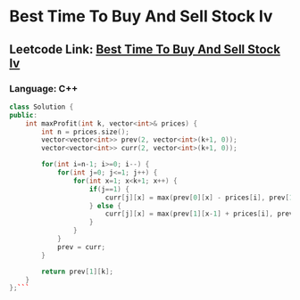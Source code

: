 # Best Time To Buy And Sell Stock Iv

## Leetcode Link: [Best Time To Buy And Sell Stock Iv](https://leetcode.com/problems/best-time-to-buy-and-sell-stock-iv/)
### Language: C++

```cpp
class Solution {
public:
    int maxProfit(int k, vector<int>& prices) {
        int n = prices.size();
        vector<vector<int>> prev(2, vector<int>(k+1, 0));
        vector<vector<int>> curr(2, vector<int>(k+1, 0));

        for(int i=n-1; i>=0; i--) {
            for(int j=0; j<=1; j++) {
                for(int x=1; x<k+1; x++) {
                    if(j==1) {
                        curr[j][x] = max(prev[0][x] - prices[i], prev[1][x]);
                    } else {
                        curr[j][x] = max(prev[1][x-1] + prices[i], prev[0][x]);
                    }
                }
            }
            prev = curr;
        }

        return prev[1][k];
    }
};```



